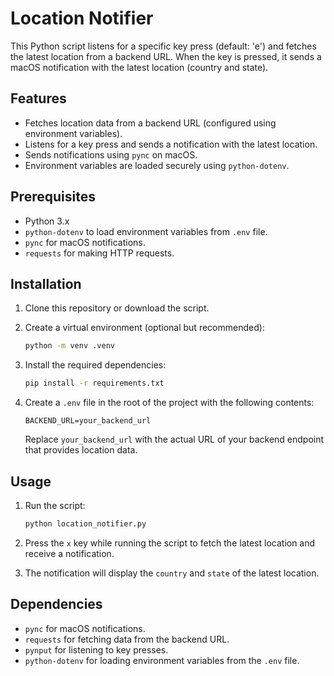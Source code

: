 # Location Notifier

This Python script listens for a specific key press (default: 'e') and fetches the latest location from a backend URL. When the key is pressed, it sends a macOS notification with the latest location (country and state).

## Features

- Fetches location data from a backend URL (configured using environment variables).
- Listens for a key press and sends a notification with the latest location.
- Sends notifications using `pync` on macOS.
- Environment variables are loaded securely using `python-dotenv`.

## Prerequisites

- Python 3.x
- `python-dotenv` to load environment variables from `.env` file.
- `pync` for macOS notifications.
- `requests` for making HTTP requests.

## Installation

1. Clone this repository or download the script.

2. Create a virtual environment (optional but recommended):
    ```bash
    python -m venv .venv
    ```

3. Install the required dependencies:
    ```bash
    pip install -r requirements.txt
    ```

4. Create a `.env` file in the root of the project with the following contents:
    ```
    BACKEND_URL=your_backend_url
    ```

   Replace `your_backend_url` with the actual URL of your backend endpoint that provides location data.

## Usage

1. Run the script:
    ```bash
    python location_notifier.py
    ```

2. Press the `x` key while running the script to fetch the latest location and receive a notification.

3. The notification will display the `country` and `state` of the latest location.

## Dependencies

- `pync` for macOS notifications.
- `requests` for fetching data from the backend URL.
- `pynput` for listening to key presses.
- `python-dotenv` for loading environment variables from the `.env` file.

